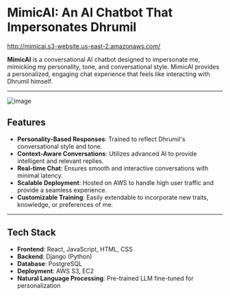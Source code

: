 # MimicAI: An AI Chatbot That Impersonates Dhrumil
http://mimicai.s3-website.us-east-2.amazonaws.com/

**MimicAI** is a conversational AI chatbot designed to impersonate me, mimicking my personality, tone, and conversational style. 
MimicAI provides a personalized, engaging chat experience that feels like interacting with Dhrumil himself.

---
![image](https://github.com/user-attachments/assets/79aa7a48-f6d7-4b8f-89fa-ee4c1ae64611)

## Features

- **Personality-Based Responses**: Trained to reflect Dhrumil's conversational style and tone.
- **Context-Aware Conversations**: Utilizes advanced AI to provide intelligent and relevant replies.
- **Real-time Chat**: Ensures smooth and interactive conversations with minimal latency.
- **Scalable Deployment**: Hosted on AWS to handle high user traffic and provide a seamless experience.
- **Customizable Training**: Easily extendable to incorporate new traits, knowledge, or preferences of me.

---

## Tech Stack

- **Frontend**: React, JavaScript, HTML, CSS
- **Backend**: Django (Python)
- **Database**: PostgreSQL
- **Deployment**: AWS S3, EC2
- **Natural Language Processing**: Pre-trained LLM fine-tuned for personalization
